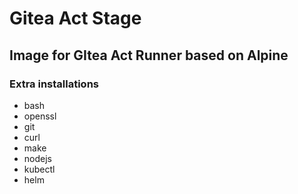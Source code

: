 # Gitea Act Stage
## Image for GItea Act Runner based on Alpine

### Extra installations

- bash
- openssl
- git
- curl
- make
- nodejs
- kubectl
- helm
